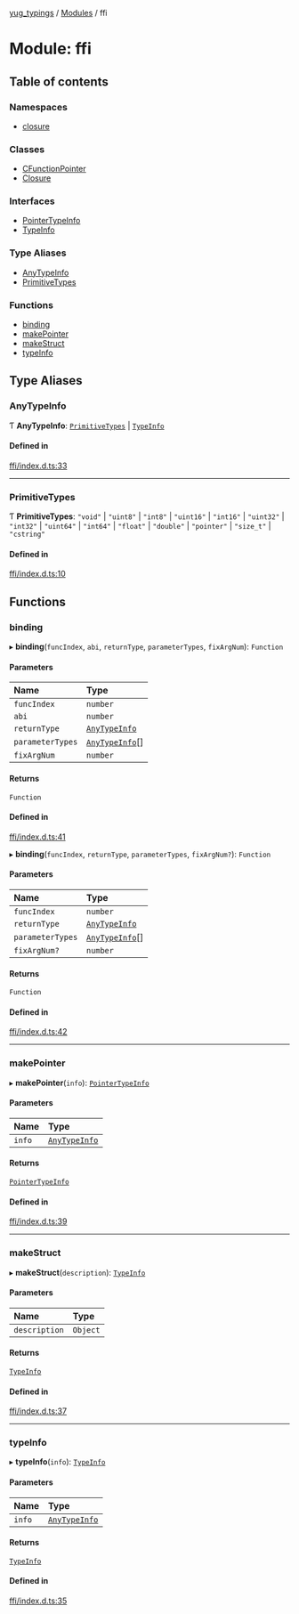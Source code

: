 [yug_typings](../README.md) / [Modules](../modules.md) / ffi

# Module: ffi

## Table of contents

### Namespaces

- [closure](ffi.closure.md)

### Classes

- [CFunctionPointer](../classes/ffi.CFunctionPointer.md)
- [Closure](../classes/ffi.Closure-1.md)

### Interfaces

- [PointerTypeInfo](../interfaces/ffi.PointerTypeInfo.md)
- [TypeInfo](../interfaces/ffi.TypeInfo.md)

### Type Aliases

- [AnyTypeInfo](ffi.md#anytypeinfo)
- [PrimitiveTypes](ffi.md#primitivetypes)

### Functions

- [binding](ffi.md#binding)
- [makePointer](ffi.md#makepointer)
- [makeStruct](ffi.md#makestruct)
- [typeInfo](ffi.md#typeinfo)

## Type Aliases

### AnyTypeInfo

Ƭ **AnyTypeInfo**: [`PrimitiveTypes`](ffi.md#primitivetypes) \| [`TypeInfo`](../interfaces/ffi.TypeInfo.md)

#### Defined in

[ffi/index.d.ts:33](https://github.com/YugMetaverse/yug_typings/blob/b7d9b19/ffi/index.d.ts#L33)

___

### PrimitiveTypes

Ƭ **PrimitiveTypes**: ``"void"`` \| ``"uint8"`` \| ``"int8"`` \| ``"uint16"`` \| ``"int16"`` \| ``"uint32"`` \| ``"int32"`` \| ``"uint64"`` \| ``"int64"`` \| ``"float"`` \| ``"double"`` \| ``"pointer"`` \| ``"size_t"`` \| ``"cstring"``

#### Defined in

[ffi/index.d.ts:10](https://github.com/YugMetaverse/yug_typings/blob/b7d9b19/ffi/index.d.ts#L10)

## Functions

### binding

▸ **binding**(`funcIndex`, `abi`, `returnType`, `parameterTypes`, `fixArgNum`): `Function`

#### Parameters

| Name | Type |
| :------ | :------ |
| `funcIndex` | `number` |
| `abi` | `number` |
| `returnType` | [`AnyTypeInfo`](ffi.md#anytypeinfo) |
| `parameterTypes` | [`AnyTypeInfo`](ffi.md#anytypeinfo)[] |
| `fixArgNum` | `number` |

#### Returns

`Function`

#### Defined in

[ffi/index.d.ts:41](https://github.com/YugMetaverse/yug_typings/blob/b7d9b19/ffi/index.d.ts#L41)

▸ **binding**(`funcIndex`, `returnType`, `parameterTypes`, `fixArgNum?`): `Function`

#### Parameters

| Name | Type |
| :------ | :------ |
| `funcIndex` | `number` |
| `returnType` | [`AnyTypeInfo`](ffi.md#anytypeinfo) |
| `parameterTypes` | [`AnyTypeInfo`](ffi.md#anytypeinfo)[] |
| `fixArgNum?` | `number` |

#### Returns

`Function`

#### Defined in

[ffi/index.d.ts:42](https://github.com/YugMetaverse/yug_typings/blob/b7d9b19/ffi/index.d.ts#L42)

___

### makePointer

▸ **makePointer**(`info`): [`PointerTypeInfo`](../interfaces/ffi.PointerTypeInfo.md)

#### Parameters

| Name | Type |
| :------ | :------ |
| `info` | [`AnyTypeInfo`](ffi.md#anytypeinfo) |

#### Returns

[`PointerTypeInfo`](../interfaces/ffi.PointerTypeInfo.md)

#### Defined in

[ffi/index.d.ts:39](https://github.com/YugMetaverse/yug_typings/blob/b7d9b19/ffi/index.d.ts#L39)

___

### makeStruct

▸ **makeStruct**(`description`): [`TypeInfo`](../interfaces/ffi.TypeInfo.md)

#### Parameters

| Name | Type |
| :------ | :------ |
| `description` | `Object` |

#### Returns

[`TypeInfo`](../interfaces/ffi.TypeInfo.md)

#### Defined in

[ffi/index.d.ts:37](https://github.com/YugMetaverse/yug_typings/blob/b7d9b19/ffi/index.d.ts#L37)

___

### typeInfo

▸ **typeInfo**(`info`): [`TypeInfo`](../interfaces/ffi.TypeInfo.md)

#### Parameters

| Name | Type |
| :------ | :------ |
| `info` | [`AnyTypeInfo`](ffi.md#anytypeinfo) |

#### Returns

[`TypeInfo`](../interfaces/ffi.TypeInfo.md)

#### Defined in

[ffi/index.d.ts:35](https://github.com/YugMetaverse/yug_typings/blob/b7d9b19/ffi/index.d.ts#L35)
